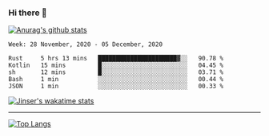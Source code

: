 ### Hi there 👋

[![Anurag's github stats](https://github-readme-stats.vercel.app/api?username=jinserrr&show_icons=true)](https://github.com/anuraghazra/github-readme-stats)


<!--START_SECTION:waka-->
```text
Week: 28 November, 2020 - 05 December, 2020

Rust     5 hrs 13 mins   ██████████████████████▓░░   90.78 % 
Kotlin   15 mins         █░░░░░░░░░░░░░░░░░░░░░░░░   04.45 % 
sh       12 mins         █░░░░░░░░░░░░░░░░░░░░░░░░   03.71 % 
Bash     1 min           ░░░░░░░░░░░░░░░░░░░░░░░░░   00.44 % 
JSON     1 min           ░░░░░░░░░░░░░░░░░░░░░░░░░   00.33 % 
```
<!--END_SECTION:waka-->

[![Jinser's wakatime stats](https://github-readme-stats.vercel.app/api/wakatime?username=jinser)](https://github.com/anuraghazra/github-readme-stats)

***

[![Top Langs](https://github-readme-stats.vercel.app/api/top-langs/?username=jinserrr)](https://github.com/anuraghazra/github-readme-stats)
